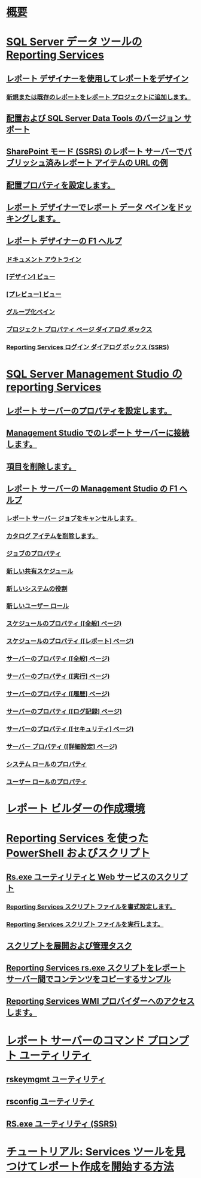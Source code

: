 # [概要](reporting-services-tools.md)  
# [SQL Server データ ツールの Reporting Services](reporting-services-in-sql-server-data-tools-ssdt.md)  
## [レポート デザイナーを使用してレポートをデザイン](design-reporting-services-paginated-reports-with-report-designer-ssrs.md)  
### [新規または既存のレポートをレポート プロジェクトに追加します。](add-a-new-or-existing-report-to-a-report-project-ssrs.md)  
## [配置および SQL Server Data Tools のバージョン サポート](deployment-and-version-support-in-sql-server-data-tools-ssrs.md)  
## [SharePoint モード (SSRS) のレポート サーバーでパブリッシュ済みレポート アイテムの URL の例](url-examples-for-items-on-a-report-server-sharepoint-mode.md)  
## [配置プロパティを設定します。](set-deployment-properties-reporting-services.md)  
## [レポート デザイナーでレポート データ ペインをドッキングします。](dock-the-report-data-pane-in-report-designer-ssrs.md)  
## [レポート デザイナーの F1 ヘルプ](report-designer-f1-help.md)  
### [ドキュメント アウトライン](document-outline.md)  
### [[デザイン] ビュー](design-view.md)  
### [[プレビュー] ビュー](preview-view.md)  
### [グループ化ペイン](grouping-pane.md)  
### [プロジェクト プロパティ ページ ダイアログ ボックス](project-property-pages-dialog-box.md)  
### [Reporting Services ログイン ダイアログ ボックス (SSRS)](reporting-services-login-dialog-box-ssrs.md)  
# [SQL Server Management Studio の reporting Services](reporting-services-in-sql-server-management-studio-ssrs.md)  
## [レポート サーバーのプロパティを設定します。](set-report-server-properties-management-studio.md)  
## [Management Studio でのレポート サーバーに接続します。](connect-to-a-report-server-in-management-studio.md)  
## [項目を削除します。](delete-an-item-management-studio.md)  
## [レポート サーバーの Management Studio の F1 ヘルプ](report-server-in-management-studio-f1-help.md)  
### [レポート サーバー ジョブをキャンセルします。](cancel-report-server-jobs-management-studio.md)  
### [カタログ アイテムを削除します。](delete-catalog-items-management-studio.md)  
### [ジョブのプロパティ](job-properties-management-studio.md)  
### [新しい共有スケジュール](new-shared-schedule-management-studio.md)  
### [新しいシステムの役割](new-system-role-management-studio.md)  
### [新しいユーザー ロール](new-user-role-management-studio.md)  
### [スケジュールのプロパティ ([全般] ページ)](schedule-properties-general-page.md)  
### [スケジュールのプロパティ ([レポート] ページ)](schedule-properties-reports-page.md)  
### [サーバーのプロパティ ([全般] ページ)](report-server-properties-general-page.md)  
### [サーバーのプロパティ ([実行] ページ)](server-properties-execution-page.md)  
### [サーバーのプロパティ ([履歴] ページ)](server-properties-history-page.md)  
### [サーバーのプロパティ ([ログ記録] ページ)](server-properties-logging-page.md)  
### [サーバーのプロパティ ([セキュリティ] ページ)](server-properties-security-page-reporting-services.md)  
### [サーバー プロパティ ([詳細設定] ページ)](server-properties-advanced-page-reporting-services.md)  
### [システム ロールのプロパティ](system-role-properties-management-studio.md)  
### [ユーザー ロールのプロパティ](user-role-properties-management-studio.md)  
# [レポート ビルダーの作成環境](report-builder-authoring-environment-ssrs.md)  
# [Reporting Services を使った PowerShell およびスクリプト](scripting-and-powershell-with-reporting-services.md)  
## [Rs.exe ユーティリティと Web サービスのスクリプト](script-with-the-rs-exe-utility-and-the-web-service.md)  
### [Reporting Services スクリプト ファイルを書式設定します。](format-a-reporting-services-script-file.md)  
### [Reporting Services スクリプト ファイルを実行します。](run-a-reporting-services-script-file.md)  
## [スクリプトを展開および管理タスク](script-deployment-and-administrative-tasks.md)  
## [Reporting Services rs.exe スクリプトをレポート サーバー間でコンテンツをコピーするサンプル](sample-reporting-services-rs-exe-script-to-copy-content-between-report-servers.md)  
## [Reporting Services WMI プロバイダーへのアクセスします。](access-the-reporting-services-wmi-provider.md)  
# [レポート サーバーのコマンド プロンプト ユーティリティ](report-server-command-prompt-utilities-ssrs.md)  
## [rskeymgmt ユーティリティ](rskeymgmt-utility-ssrs.md)  
## [rsconfig ユーティリティ](rsconfig-utility-ssrs.md)  
## [RS.exe ユーティリティ (SSRS)](rs-exe-utility-ssrs.md)  
# [チュートリアル: Services ツールを見つけてレポート作成を開始する方法](tutorial-how-to-locate-and-start-reporting-services-tools-ssrs.md)  
